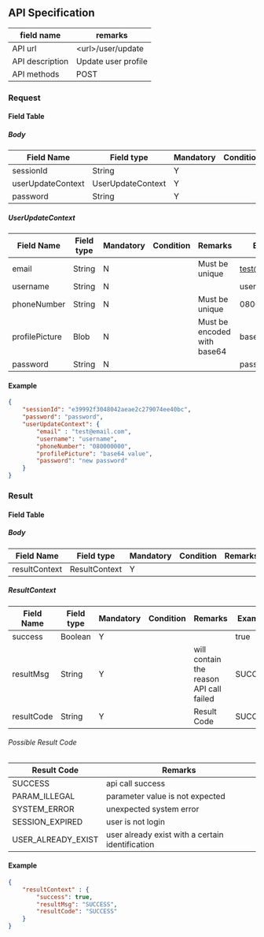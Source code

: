 ## API Specification

| field name      | remarks             |
| --------------- | ------------------- |
| API url         | \<url\>/user/update |
| API description | Update user profile |
| API methods     | POST                |

### Request
#### Field Table

##### Body

| Field Name        | Field type        | Mandatory | Condition | Remarks | Example                          |
| ----------------- | ----------------- | --------- | --------- | ------- | -------------------------------- |
| sessionId         | String            | Y         |           |         | e39992f3048042aeae2c279074ee40bc |
| userUpdateContext | UserUpdateContext | Y         |           |         |                                  |
| password          | String            | Y         |           |         | password                         |

##### UserUpdateContext

| Field Name     | Field type | Mandatory | Condition | Remarks                     | Example        |
| -------------- | ---------- | --------- | --------- | --------------------------- | -------------- |
| email          | String     | N         |           | Must be unique              | test@email.com |
| username       | String     | N         |           |                             | username       |
| phoneNumber    | String     | N         |           | Must be unique              | 08000000       |
| profilePicture | Blob       | N         |           | Must be encoded with base64 | base64 value   |
| password       | String     | N         |           |                             | password       |

#### Example

```json
{
    "sessionId": "e39992f3048042aeae2c279074ee40bc",
    "password": "password",
    "userUpdateContext": {
        "email" : "test@email.com",
        "username": "username",
        "phoneNumber": "080000000",
        "profilePicture": "base64 value",
        "password": "new password"
    }
}
```

### Result
#### Field Table

##### Body


| Field Name    | Field type    | Mandatory | Condition | Remarks | Example |
| ------------- | ------------- | --------- | --------- | ------- | ------- |
| resultContext | ResultContext | Y         |           |         |         |

##### ResultContext

| Field Name | Field type | Mandatory | Condition | Remarks                                 | Example |
| ---------- | ---------- | --------- | --------- | --------------------------------------- | ------- |
| success    | Boolean    | Y         |           |                                         | true    |
| resultMsg  | String     | Y         |           | will contain the reason API call failed | SUCCESS |
| resultCode | String     | Y         |           | Result Code                             | SUCCESS |

###### Possible Result Code
| Result Code        | Remarks                                          |
| ------------------ | ------------------------------------------------ |
| SUCCESS            | api call success                                 |
| PARAM_ILLEGAL      | parameter value is not expected                  |
| SYSTEM_ERROR       | unexpected system error                          |
| SESSION_EXPIRED    | user is not login                                |
| USER_ALREADY_EXIST | user already exist with a certain identification |

#### Example

```json
{
    "resultContext" : {
        "success": true,
        "resultMsg": "SUCCESS",
        "resultCode": "SUCCESS"
    }
}
```
